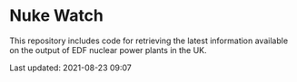 # Nuke Watch

This repository includes code for retrieving the latest information available on the output of EDF nuclear power plants in the UK.

Last updated: 2021-08-23 09:07